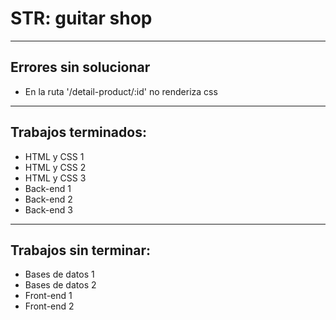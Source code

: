 # STR: guitar shop
***
## Errores sin solucionar
* En la ruta '/detail-product/:id' no renderiza css
***
## Trabajos terminados:
* HTML y CSS 1
* HTML y CSS 2
* HTML y CSS 3
* Back-end 1
* Back-end 2
* Back-end 3
***
## Trabajos sin terminar:
* Bases de datos 1
* Bases de datos 2
* Front-end 1
* Front-end 2